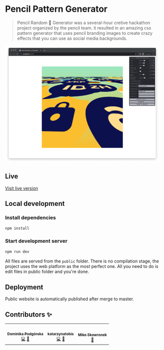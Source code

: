 # Pencil Pattern Generator

> Pencil Random 💩 Generator was a several-hour cretive hackathon project organized by the pencil team. it resulted in an amazing css pattern generator that uses pencil branding images to create crazy effects that you can use as social media backgrounds.

![plot](./resources/screenshot.png)

## Live

[Visit live version](https://brainly.github.io/pencil-pattern-generator/)

## Local development

### Install dependencies

```bash
npm install
```

### Start development server

```bash
npm run dev
```

All files are served from the `public` folder. There is no compilation stage, the project uses the web platform as the most perfect one. All you need to do is edit files in public folder and you're done.

## Deployment

Public website is automatically published after merge to master.

## Contributors ✨

<!-- ALL-CONTRIBUTORS-LIST:START - Do not remove or modify this section -->
<!-- prettier-ignore-start -->
<!-- markdownlint-disable -->
<table>
  <tr>
    <td align="center"><a href="https://github.com/domidomi"><img src="https://avatars.githubusercontent.com/u/12099980?v=4?s=100" width="100px;" alt=""/><br /><sub><b>Dominika Podgórska</b></sub></a><br /><a href="https://github.com/brainly/pencil-pattern-generator/commits?author=domidomi" title="Code">💻</a> <a href="#design-domidomi" title="Design">🎨</a></td>
    <td align="center"><a href="https://github.com/katarzynatobis"><img src="https://avatars.githubusercontent.com/u/60467496?v=4?s=100" width="100px;" alt=""/><br /><sub><b>katarzynatobis</b></sub></a><br /><a href="https://github.com/brainly/pencil-pattern-generator/commits?author=katarzynatobis" title="Code">💻</a> <a href="#design-katarzynatobis" title="Design">🎨</a></td>
    <td align="center"><a href="http://www.coderitual.com/"><img src="https://avatars.githubusercontent.com/u/8572321?v=4?s=100" width="100px;" alt=""/><br /><sub><b>Mike Skowronek</b></sub></a><br /><a href="#business-coderitual" title="Business development">💼</a></td>
  </tr>
</table>

<!-- markdownlint-restore -->
<!-- prettier-ignore-end -->

<!-- ALL-CONTRIBUTORS-LIST:END -->
